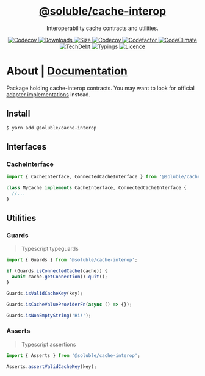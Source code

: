 <div align="center">
  <h1 align="center"><a aria-label="soluble/cache-interop" href="https://github.com/soluble-io/cache-interop/tree/main/packages/cache-interop">@soluble/cache-interop</a></h1>
  <p align="center">Interoperability cache contracts and utilities.</p>
</div>
<p align="center">
  <a aria-label="Version" href="https://npm.im/@soluble/cache-interop">
    <img alt="Codecov" src="https://img.shields.io/npm/v/@soluble/cache-interop.svg?style=for-the-badge&labelColor=000000" />
  </a>
  <a aria-label="Downloads" href="https://npm.im/@soluble/cache-interop">
    <img alt="Downloads" src="https://img.shields.io/npm/dy/@soluble/cache-interop?style=for-the-badge&labelColor=000000" />
  </a>
  <a aria-label="Size" href="https://bundlephobia.com/result?p=@soluble/cache-interop">
    <img alt="Size" src="https://img.shields.io/bundlephobia/minzip/@soluble/cache-interop?label=MinGZIP&style=for-the-badge&labelColor=000000" />
  </a>
  <a aria-label="Coverage" href="https://codecov.io/gh/soluble-io/cache-interop">
    <img alt="Codecov" src="https://img.shields.io/codecov/c/github/soluble-io/cache-interop?label=Coverage&logo=codecov&style=for-the-badge&labelColor=000000" />
  </a>
  <a aria-label="Codefactor" href="https://www.codefactor.io/repository/github/soluble-io/cache-interop">
    <img alt="Codefactor" src="https://img.shields.io/codefactor/grade/github/soluble-io/cache-interop?label=CF&logo=codefactor&style=for-the-badge&labelColor=000000" />
  </a>
  <a aria-label="CodeClimate" href="https://codeclimate.com/github/soluble-io/cache-interop/maintainability">
    <img alt="CodeClimate" src="https://img.shields.io/codeclimate/maintainability/soluble-io/cache-interop?logo=code-climate&style=for-the-badge&labelColor=000000" />
  </a>
  <a aria-label="TechDebt" href="https://codeclimate.com/github/soluble-io/cache-interop/maintainability">
    <img alt="TechDebt" src="https://img.shields.io/codeclimate/tech-debt/soluble-io/cache-interop?label=TechDebt&logo=code-climate&style=for-the-badge&labelColor=000000" />
  </a>
  <a aria-label="Typings">
    <img alt="Typings" src="https://img.shields.io/static/v1?label=typings&message=3.5%2B&logo=typescript&style=for-the-badge&labelColor=000000&color=9cf" />
  </a>
  <a aria-label="Licence" href="https://github.com/soluble-io/cache-interop/blob/main/LICENSE">
    <img alt="Licence" src="https://img.shields.io/npm/l/@soluble/cache-interop?style=for-the-badge&labelColor=000000" />
  </a>
</p>

# About | [Documentation](https://https://github.com/soluble-io/cache-interop/)

Package holding cache-interop contracts.
You may want to look for official [adapter implementations](https://github.com/soluble-io/cache-interop/) instead.

## Install

```bash
$ yarn add @soluble/cache-interop
```

## Interfaces

### CacheInterface

```typescript
import { CacheInterface, ConnectedCacheInterface } from '@soluble/cache-interop';

class MyCache implements CacheInterface, ConnectedCacheInterface {
  //...
}
```

## Utilities

### Guards

> Typescript typeguards

```typescript
import { Guards } from '@soluble/cache-interop';

if (Guards.isConnectedCache(cache)) {
  await cache.getConnection().quit();
}

Guards.isValidCacheKey(key);

Guards.isCacheValueProviderFn(async () => {});

Guards.isNonEmptyString('Hi!');
```

### Asserts

> Typescript assertions

```typescript
import { Asserts } from '@soluble/cache-interop';

Asserts.assertValidCacheKey(key);
```

